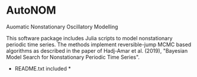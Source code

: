 # AutoNOM
Auomatic Nonstationary Oscillatory Modelling

This software package includes Julia scripts to model nonstationary
periodic time series. The methods implement reversible-jump MCMC based
algorithms as described in the paper of Hadj-Amar et al. (2019), 
"Bayesian Model Search for Nonstationary Periodic Time Series".

* README.txt included * 

